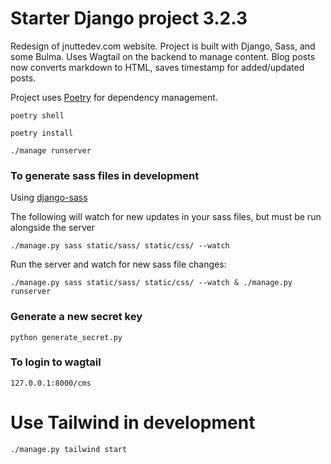 # Starter Django project 3.2.3

Redesign of jnuttedev.com website. Project is built with Django, Sass, and some Bulma. Uses Wagtail on the backend to manage content. Blog posts now converts markdown to HTML, saves timestamp for added/updated posts.

Project uses [Poetry](https://github.com/python-poetry/poetry) for dependency management.

`poetry shell`

`poetry install`

`./manage runserver`


### To generate sass files in development

Using [django-sass](https://github.com/coderedcorp/django-sass)

The following will watch for new updates in your sass files, but must be run alongside the server

`./manage.py sass static/sass/ static/css/ --watch`

Run the server and watch for new sass file changes:

`./manage.py sass static/sass/ static/css/ --watch & ./manage.py runserver`

### Generate a new secret key

`python generate_secret.py`

### To login to wagtail

`127.0.0.1:8000/cms`

# Use Tailwind in development

`./manage.py tailwind start`